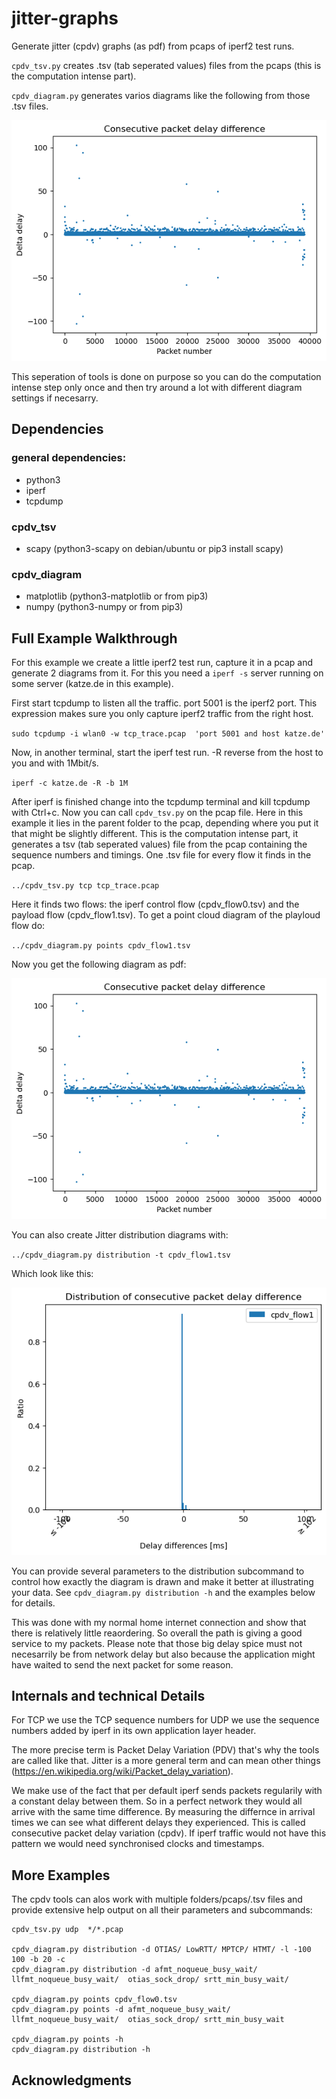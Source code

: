 # jitter-graphs
Generate jitter (cpdv) graphs (as pdf) from pcaps of iperf2 test runs.

`cpdv_tsv.py` creates .tsv (tab seperated values) files from the pcaps (this is the computation intense part). 

`cpdv_diagram.py` generates varios diagrams like the following from those .tsv files.

![A jitter diagram](./example/cpdv_flow1.png)

This seperation of tools is done on purpose so you can do the computation intense step only once and then try around a lot with different diagram settings if necesarry.


## Dependencies

### general dependencies:

 - python3
 - iperf
 - tcpdump

### cpdv_tsv

 - scapy (python3-scapy on debian/ubuntu or pip3 install scapy)

### cpdv_diagram 

- matplotlib (python3-matplotlib or from pip3)
- numpy (python3-numpy or from pip3)


## Full Example Walkthrough

For this example we create a little iperf2 test run, capture it in a pcap and generate 2 diagrams from it. 
For this you need a `iperf -s` server running on some server (katze.de in this example).

First start tcpdump to listen all the traffic. port 5001 is the iperf2 port. This expression makes sure you only
capture iperf2 traffic from the right host.

`sudo tcpdump -i wlan0 -w tcp_trace.pcap  'port 5001 and host katze.de'`

Now, in another terminal, start the iperf test run. -R reverse from the host to you and with 1Mbit/s.

`iperf -c katze.de -R -b 1M `

After iperf is finished change into the tcpdump terminal and kill tcpdump with Ctrl+c. Now you can call `cpdv_tsv.py` on the pcap file.
Here in this example it lies in the parent folder to the pcap, depending where you put it that might be slightly different. This is the computation intense
part, it generates a tsv (tab seperated values) file from the pcap containing the sequence numbers and timings. One .tsv file for every flow it finds 
in the pcap.

`../cpdv_tsv.py tcp tcp_trace.pcap` 

Here it finds two flows: the iperf control flow (cpdv_flow0.tsv) and the payload flow (cpdv_flow1.tsv). 
To get a point cloud diagram of the playloud flow do: 

`../cpdv_diagram.py points cpdv_flow1.tsv`

Now you get the following diagram as pdf:

![A jitter diagram](./example/cpdv_flow1.png)

You can also create Jitter distribution diagrams with: 

`../cpdv_diagram.py distribution -t cpdv_flow1.tsv` 


Which look like this: 

![A jitter distribution diagram](./example/cpdv_dist.png)

You can provide several parameters to the distribution subcommand to control how exactly the diagram is drawn and make it better at illustrating your data. See `cpdv_diagram.py distribution -h` and the examples below for details.

This was done with my normal home internet connection and show that there is relatively little reaordering. So overall the path is giving a good service to my packets. Please note that those big delay spice must not necesarrily be from network delay but also because the application might have waited to send the next packet for some reason.


## Internals and technical Details

For TCP we use the TCP sequence numbers for UDP we use the sequence numbers added by iperf
in its own application layer header.

The more precise term is Packet Delay Variation (PDV) that's why the tools are called like that. Jitter is a more general term and can mean other things (https://en.wikipedia.org/wiki/Packet_delay_variation).

We make use of the fact that per default iperf sends packets regularily with a constant delay between them. So in a perfect network they would all arrive with the same time difference. By measuring the differnce in arrival times we can see what different delays they experienced. This is called consecutive packet delay variation (cpdv). If iperf traffic would not have this pattern we would need synchronised clocks and timestamps.

## More Examples 

The cpdv tools can alos work with multiple folders/pcaps/.tsv files and provide extensive help output on all their parameters and subcommands:

```
cpdv_tsv.py udp  */*.pcap

cpdv_diagram.py distribution -d OTIAS/ LowRTT/ MPTCP/ HTMT/ -l -100 100 -b 20 -c
cpdv_diagram.py distribution -d afmt_noqueue_busy_wait/ llfmt_noqueue_busy_wait/  otias_sock_drop/ srtt_min_busy_wait/

cpdv_diagram.py points cpdv_flow0.tsv
cpdv_diagram.py points -d afmt_noqueue_busy_wait/ llfmt_noqueue_busy_wait/  otias_sock_drop/ srtt_min_busy_wait

cpdv_diagram.py points -h
cpdv_diagram.py distribution -h
```

## Acknowledgments

